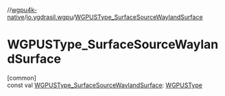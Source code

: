 //[wgpu4k-native](../../index.md)/[io.ygdrasil.wgpu](index.md)/[WGPUSType_SurfaceSourceWaylandSurface](-w-g-p-u-s-type_-surface-source-wayland-surface.md)

# WGPUSType_SurfaceSourceWaylandSurface

[common]\
const val [WGPUSType_SurfaceSourceWaylandSurface](-w-g-p-u-s-type_-surface-source-wayland-surface.md): [WGPUSType](-w-g-p-u-s-type/index.md)